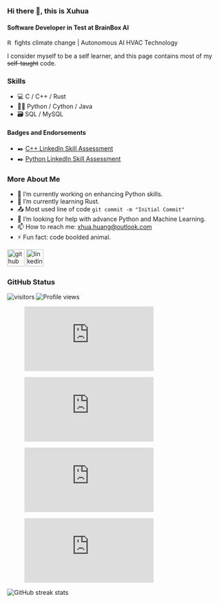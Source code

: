 <!--
**XuhuaHuang/XuhuaHuang** is a ✨ _special_ ✨ repository because its `README.md` (this file) appears on your GitHub profile.
Here are some ideas to get you started:
- 🔭 I’m currently working on ...
- 🌱 I’m currently learning ...
- 👯 I’m looking to collaborate on ...
- 🤔 I’m looking for help with ...
- 💬 Ask me about ...
- 📫 How to reach me: ...
- 😄 Pronouns: ...
- ⚡ Fun fact: ...
-->

<!--
Last updated on: July 25, 2021, &:00 a.m.
-->

### Hi there 👋, this is Xuhua
#### Software Developer in Test at BrainBox AI
[<img src='https://www.brainboxai.com/static/assets/images/logo.svg' alt='BrainBox AI | Autonomous HVAC Technology' height='13'>](https://www.brainboxai.com/) fights climate change | Autonomous AI HVAC Technology

I consider myself to be a self learner, and this page contains most of my ~~self-taught~~ code.

### Skills
* 💻 C / C++ / Rust
* 🐱‍💻 Python / Cython / Java
* 🗃️ SQL / MySQL
#### Badges and Endorsements
* ✒️ [C++ LinkedIn Skill Assessment](https://www.linkedin.com/in/xuhua-huang-at-brainboxai/detail/assessments/C++/report/)
* ✒️ [Python LinkedIn Skill Assessment](https://www.linkedin.com/in/xuhua-huang-at-brainboxai/detail/assessments/Python/report/)
### More About Me
- 🔭 I’m currently working on enhancing Python skills. 
- 🌱 I’m currently learning Rust.
- 📤 Most used line of code `git commit -m "Initial Commit"`
- 🤔 I’m looking for help with advance Python and Machine Learning.
- 📫 How to reach me: xhua.huang@outlook.com
- ⚡ Fun fact: code boolded animal.

[<img src='https://cdn.jsdelivr.net/npm/simple-icons@3.0.1/icons/github.svg' alt='github' height='40'>](https://github.com/XuhuaHuang)  [<img src='https://cdn.jsdelivr.net/npm/simple-icons@3.0.1/icons/linkedin.svg' alt='linkedin' height='40'>](https://www.linkedin.com/in/xuhua-huang-at-brainboxai/)

### GitHub Status
<!-- Overall -->
![visitors](https://visitor-badge.glitch.me/badge?page_id=page.id)
![Profile views](https://gpvc.arturio.dev/XuhuaHuang)

<!-- Wakatime profile -->
<!--START_SECTION:waka-->
  <figure><embed src="https://wakatime.com/share/@XuhuaHuang/a7190bf2-41ac-42d5-9a77-3113ccc94fdb.svg"></embed></figure>
  <figure><embed src="https://wakatime.com/share/@XuhuaHuang/419c1381-3ae4-41e4-83ac-6a041b15395c.svg"></embed></figure>
<!--END_SECTION:waka-->

<figure><embed src="https://wakatime.com/share/@XuhuaHuang/a7190bf2-41ac-42d5-9a77-3113ccc94fdb.svg"></embed></figure>
<figure><embed src="https://wakatime.com/share/@XuhuaHuang/419c1381-3ae4-41e4-83ac-6a041b15395c.svg"></embed></figure>

<!-- Streak status -->
![GitHub streak stats](https://github-readme-streak-stats.herokuapp.com/?user=XuhuaHuang)
